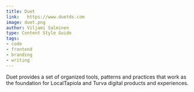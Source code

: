 ```yaml
---
title: Duet
link: 	https://www.duetds.com
image: duet.png
author: Viljami Salminen
type: Content Style Guide
tags:
- code
- frontend
- branding
- writing
---
```

Duet provides a set of organized tools, patterns and practices that work as the foundation for LocalTapiola and Turva digital products and experiences.

